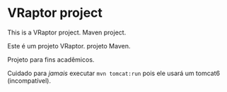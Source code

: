 # VRaptor project

This is a VRaptor project. Maven project.

Este é um projeto VRaptor. projeto Maven.

Projeto para fins acadêmicos.

Cuidado para *jamais* executar `mvn tomcat:run` pois ele usará um tomcat6 (incompatível).
